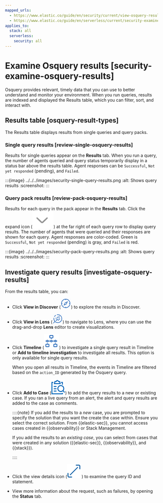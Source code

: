 ```yaml
---
mapped_urls:
  - https://www.elastic.co/guide/en/security/current/view-osquery-results.html
  - https://www.elastic.co/guide/en/serverless/current/security-examine-osquery-results.html
applies_to:
  stack: all
  serverless:
    security: all
---
```


# Examine Osquery results [security-examine-osquery-results]

Osquery provides relevant, timely data that you can use to better understand and monitor your environment. When you run queries, results are indexed and displayed the Results table, which you can filter, sort, and interact with.


## Results table [osquery-result-types]

The Results table displays results from single queries and query packs.


### Single query results [review-single-osquery-results]

Results for single queries appear on the **Results** tab. When you run a query, the number of agents queried and query status temporarily display in a status bar above the results table. Agent responses can be `Successful`, `Not yet responded` (pending), and `Failed`.

:::{image} ../../../images/security-single-query-results.png
:alt: Shows query results
:screenshot:
:::


### Query pack results [review-pack-osquery-results]

Results for each query in the pack appear in the **Results** tab. Click the expand icon (![Click markdown icon](../../../images/security-pack-expand-button-osquery.png "title =20x20")) at the far right of each query row to display query results. The number of agents that were queried and their responses are shown for each query. Agent responses are color-coded. Green is `Successful`, `Not yet responded` (pending) is gray, and `Failed` is red.

:::{image} ../../../images/security-pack-query-results.png
:alt: Shows query results
:screenshot:
:::


## Investigate query results [investigate-osquery-results]

From the results table, you can:

* Click **View in Discover** (![View in Discover button](../../../images/security-discover-button-osquery.png "title =20x20")) to explore the results in Discover.
* Click **View in Lens** (![View in Lens button](../../../images/security-lens-button-osquery.png "title =20x20")) to navigate to Lens, where you can use the drag-and-drop **Lens** editor to create visualizations.
* Click **Timeline** (![Timeline button](../../../images/security-timeline-button-osquery.png "title =20x20")) to investigate a single query result in Timeline or **Add to timeline investigation** to investigate all results. This option is only available for single query results.

    When you open all results in Timeline, the events in Timeline are filtered based on the `action_ID` generated by the Osquery query.

* Click **Add to Case** (![Add to Case button](../../../images/security-case-button-osquery.png "title =20x20")) to add the query results to a new or existing case. If you ran a live query from an alert, the alert and query results are added to the case as comments.

    ::::{note}
    If you add the results to a *new* case, you are prompted to specify the solution that you want the create the case within. Ensure you select the correct solution. From {{elastic-sec}}, you cannot access cases created in {{observability}} or Stack Management.

    If you add the results to an *existing case*, you can select from cases that were created in any solution ({{elastic-sec}}, {{observability}}, and {{stack}}).

    ::::

* Click the view details icon (![View details icon](../../../images/security-view-osquery-details.png "title =20x20")) to examine the query ID and statement.
* View more information about the request, such as failures, by opening the **Status** tab.

